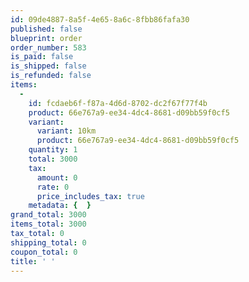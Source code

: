 ```yaml
---
id: 09de4887-8a5f-4e65-8a6c-8fbb86fafa30
published: false
blueprint: order
order_number: 583
is_paid: false
is_shipped: false
is_refunded: false
items:
  -
    id: fcdaeb6f-f87a-4d6d-8702-dc2f67f77f4b
    product: 66e767a9-ee34-4dc4-8681-d09bb59f0cf5
    variant:
      variant: 10km
      product: 66e767a9-ee34-4dc4-8681-d09bb59f0cf5
    quantity: 1
    total: 3000
    tax:
      amount: 0
      rate: 0
      price_includes_tax: true
    metadata: {  }
grand_total: 3000
items_total: 3000
tax_total: 0
shipping_total: 0
coupon_total: 0
title: ' '
---
```

